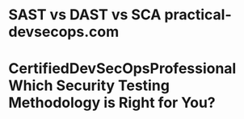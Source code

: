 # SAST vs DAST vs SCA practical-devsecops.com 

# CertifiedDevSecOpsProfessional Which Security Testing Methodology is Right for You?
